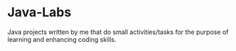 # Java-Labs
Java projects written by me that do small activities/tasks 
for the purpose of learning and enhancing coding skills.

